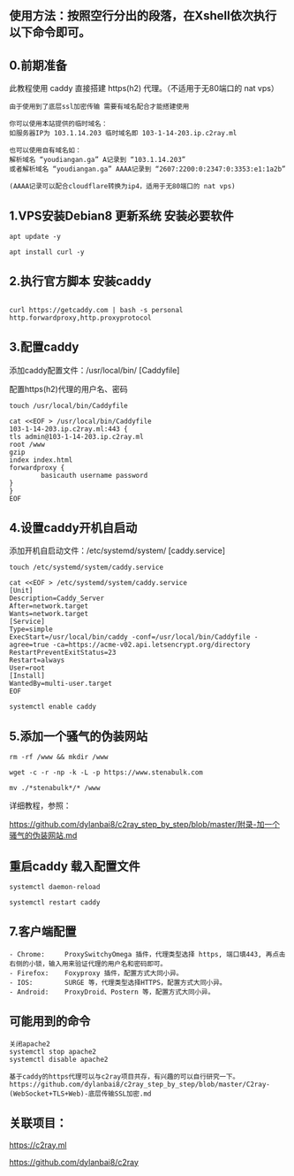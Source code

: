 ## 使用方法：按照空行分出的段落，在Xshell依次执行以下命令即可。

## 0.前期准备

此教程使用 caddy 直接搭建 https(h2) 代理。（不适用于无80端口的 nat vps）

```
由于使用到了底层ssl加密传输 需要有域名配合才能搭建使用

你可以使用本站提供的临时域名：
如服务器IP为 103.1.14.203 临时域名即 103-1-14-203.ip.c2ray.ml

也可以使用自有域名如：
解析域名 “youdiangan.ga” A记录到 “103.1.14.203”
或者解析域名 “youdiangan.ga” AAAA记录到 “2607:2200:0:2347:0:3353:e1:1a2b”

(AAAA记录可以配合cloudflare转换为ip4，适用于无80端口的 nat vps)
```

## 1.VPS安装Debian8 更新系统 安装必要软件

```
apt update -y

apt install curl -y
```

## 2.执行官方脚本 安装caddy

```

curl https://getcaddy.com | bash -s personal http.forwardproxy,http.proxyprotocol

```

## 3.配置caddy

添加caddy配置文件：/usr/local/bin/ [Caddyfile]

配置https(h2)代理的用户名、密码

```
touch /usr/local/bin/Caddyfile

cat <<EOF > /usr/local/bin/Caddyfile
103-1-14-203.ip.c2ray.ml:443 {
tls admin@103-1-14-203.ip.c2ray.ml
root /www
gzip
index index.html
forwardproxy {
        basicauth username password
}
}
EOF
```

## 4.设置caddy开机自启动

添加开机自启动文件：/etc/systemd/system/ [caddy.service]

```
touch /etc/systemd/system/caddy.service

cat <<EOF > /etc/systemd/system/caddy.service
[Unit]
Description=Caddy_Server
After=network.target
Wants=network.target
[Service]
Type=simple
ExecStart=/usr/local/bin/caddy -conf=/usr/local/bin/Caddyfile -agree=true -ca=https://acme-v02.api.letsencrypt.org/directory
RestartPreventExitStatus=23
Restart=always
User=root
[Install]
WantedBy=multi-user.target
EOF

systemctl enable caddy
```

## 5.添加一个骚气的伪装网站

```
rm -rf /www && mkdir /www

wget -c -r -np -k -L -p https://www.stenabulk.com

mv ./*stenabulk*/* /www
```

详细教程，参照：

https://github.com/dylanbai8/c2ray_step_by_step/blob/master/附录-加一个骚气的伪装网站.md


## 重启caddy 载入配置文件

```
systemctl daemon-reload

systemctl restart caddy
```

## 7.客户端配置

```
- Chrome:     ProxySwitchyOmega 插件，代理类型选择 https, 端口填443, 再点击右侧的小锁，输入用来验证代理的用户名和密码即可。
- Firefox:    Foxyproxy 插件，配置方式大同小异。
- IOS:        SURGE 等，代理类型选择HTTPS，配置方式大同小异。
- Android:    ProxyDroid、Postern 等，配置方式大同小异。
```

## 可能用到的命令

```
关闭apache2
systemctl stop apache2
systemctl disable apache2

基于caddy的https代理可以与c2ray项目共存，有兴趣的可以自行研究一下。
https://github.com/dylanbai8/c2ray_step_by_step/blob/master/C2ray-(WebSocket+TLS+Web)-底层传输SSL加密.md
```

## 关联项目：

https://c2ray.ml

https://github.com/dylanbai8/c2ray


